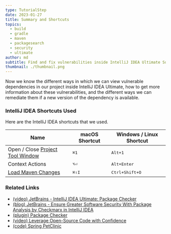 ```yaml
---
type: TutorialStep
date: 2023-01-27
title: Summary and Shortcuts
topics:
  - build
  - gradle
  - maven
  - packagesearch
  - security
  - ultimate
author: md
subtitle: Find and fix vulnerabilities inside IntelliJ IDEA Ultimate Summary
thumbnail: ./thumbnail.png
---
```


Now we know the different ways in which we can view vulnerable dependencies in our project inside IntelliJ IDEA Ultimate, how to get more information about these vulnerabilities, and the different ways we can remediate them if a new version of the dependency is available.

### IntelliJ IDEA Shortcuts Used

Here are the IntelliJ IDEA shortcuts that we used.

| Name                                                                                                                   | macOS Shortcut | Windows / Linux Shortcut |
| ---------------------------------------------------------------------------------------------------------------------- | -------------- | ------------------------ |
| Open / Close [Project Tool Window](https://www.jetbrains.com/help/idea/project-tool-window.html)                       | <kbd>⌘1</kbd>  | <kbd>Alt+1</kbd>         |
| Context Actions                                                                                                        | <kbd>⌥⏎</kbd>  | <kbd>Alt+Enter</kbd>     |
| [Load Maven Changes](https://www.jetbrains.com/help/idea/delegate-build-and-run-actions-to-maven.html?#maven_reimport) | <kbd>⌘⇧I</kbd> | <kbd>Ctrl+Shift+O</kbd>  |

### Related Links

- [(video) JetBrains - IntelliJ IDEA Ultimate: Package Checker](https://www.youtube.com/watch?v=RWtN4WNQsX4)
- [(blog) JetBrains - Ensure Greater Software Security With Package Analysis by Checkmarx in IntelliJ IDEA](https://blog.jetbrains.com/idea/2022/04/ensure-greater-software-security-with-package-analysis-by-checkmarx-in-intellij-idea/)
- [(plugin) Package Checker](https://plugins.jetbrains.com/plugin/18337-package-checker)
- [(video) Leverage Open-Source Code with Confidence](https://www.youtube.com/watch?v=4j2LfZepwTU)
- [(code) Spring PetClinic](https://github.com/spring-projects/spring-petclinic)
